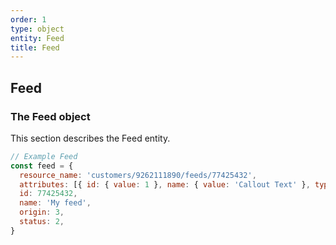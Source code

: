 ```yaml
---
order: 1
type: object
entity: Feed
title: Feed
---
```


## Feed

### The Feed object

This section describes the Feed entity.

```javascript
// Example Feed
const feed = {
  resource_name: 'customers/9262111890/feeds/77425432',
  attributes: [{ id: { value: 1 }, name: { value: 'Callout Text' }, type: 4, isPartOfKey: { value: false } }],
  id: 77425432,
  name: 'My feed',
  origin: 3,
  status: 2,
}
```
